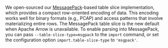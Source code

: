 We open-sourced our [MessagePack](http://msgpack.org)-based table slice
implementation, which provides a compact row-oriented encoding of data. This
encoding works well for binary formats (e.g., PCAP) and access patterns that
involve materializing entire rows. The MessagePack table slice is the new
default when Apache Arrow is unavailable. To enable parsing into MessagePack,
you can pass `--table-slice-type=msgpack` to the `import` command, or set the
configuration option `import.table-slice-type` to `'msgpack'`.
